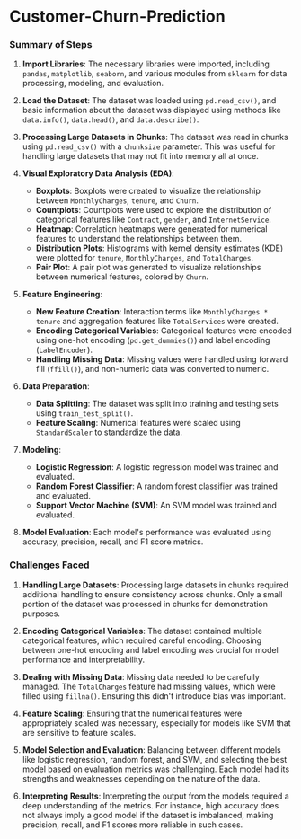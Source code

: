 # Customer-Churn-Prediction
### Summary of Steps

1. **Import Libraries**: The necessary libraries were imported, including `pandas`, `matplotlib`, `seaborn`, and various modules from `sklearn` for data processing, modeling, and evaluation.

2. **Load the Dataset**: The dataset was loaded using `pd.read_csv()`, and basic information about the dataset was displayed using methods like `data.info()`, `data.head()`, and `data.describe()`.

3. **Processing Large Datasets in Chunks**: The dataset was read in chunks using `pd.read_csv()` with a `chunksize` parameter. This was useful for handling large datasets that may not fit into memory all at once.

4. **Visual Exploratory Data Analysis (EDA)**:
   - **Boxplots**: Boxplots were created to visualize the relationship between `MonthlyCharges`, `tenure`, and `Churn`.
   - **Countplots**: Countplots were used to explore the distribution of categorical features like `Contract`, `gender`, and `InternetService`.
   - **Heatmap**: Correlation heatmaps were generated for numerical features to understand the relationships between them.
   - **Distribution Plots**: Histograms with kernel density estimates (KDE) were plotted for `tenure`, `MonthlyCharges`, and `TotalCharges`.
   - **Pair Plot**: A pair plot was generated to visualize relationships between numerical features, colored by `Churn`.

5. **Feature Engineering**:
   - **New Feature Creation**: Interaction terms like `MonthlyCharges * tenure` and aggregation features like `TotalServices` were created.
   - **Encoding Categorical Variables**: Categorical features were encoded using one-hot encoding (`pd.get_dummies()`) and label encoding (`LabelEncoder`).
   - **Handling Missing Data**: Missing values were handled using forward fill (`ffill()`), and non-numeric data was converted to numeric.

6. **Data Preparation**:
   - **Data Splitting**: The dataset was split into training and testing sets using `train_test_split()`.
   - **Feature Scaling**: Numerical features were scaled using `StandardScaler` to standardize the data.

7. **Modeling**:
   - **Logistic Regression**: A logistic regression model was trained and evaluated.
   - **Random Forest Classifier**: A random forest classifier was trained and evaluated.
   - **Support Vector Machine (SVM)**: An SVM model was trained and evaluated.

8. **Model Evaluation**: Each model's performance was evaluated using accuracy, precision, recall, and F1 score metrics.

### Challenges Faced

1. **Handling Large Datasets**: Processing large datasets in chunks required additional handling to ensure consistency across chunks. Only a small portion of the dataset was processed in chunks for demonstration purposes.

2. **Encoding Categorical Variables**: The dataset contained multiple categorical features, which required careful encoding. Choosing between one-hot encoding and label encoding was crucial for model performance and interpretability.

3. **Dealing with Missing Data**: Missing data needed to be carefully managed. The `TotalCharges` feature had missing values, which were filled using `fillna()`. Ensuring this didn't introduce bias was important.

4. **Feature Scaling**: Ensuring that the numerical features were appropriately scaled was necessary, especially for models like SVM that are sensitive to feature scales.

5. **Model Selection and Evaluation**: Balancing between different models like logistic regression, random forest, and SVM, and selecting the best model based on evaluation metrics was challenging. Each model had its strengths and weaknesses depending on the nature of the data.

6. **Interpreting Results**: Interpreting the output from the models required a deep understanding of the metrics. For instance, high accuracy does not always imply a good model if the dataset is imbalanced, making precision, recall, and F1 scores more reliable in such cases.
